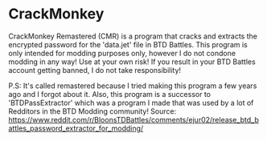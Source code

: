 # CrackMonkey

CrackMonkey Remastered (CMR) is a program that cracks and extracts the encrypted password for the 'data.jet' file in BTD Battles. This program is only intended for modding purposes only, however I do not condone modding in any way! Use at your own risk!
If you result in your BTD Battles account getting banned, I do not take responsibility!

P.S: It's called remastered because I tried making this program a few years ago and I forgot about it. Also, this program is a successor to 'BTDPassExtractor' which was a program I made that was used by a lot of Redditors in the BTD Modding community!
Source: https://www.reddit.com/r/BloonsTDBattles/comments/ejur02/release_btd_battles_password_extractor_for_modding/
